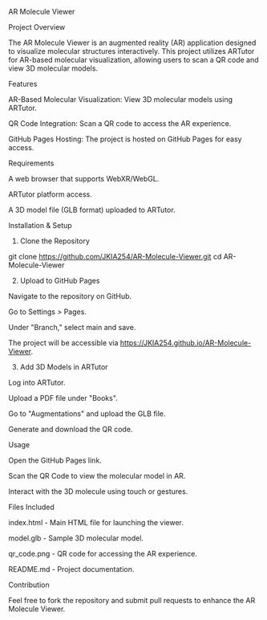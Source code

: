AR Molecule Viewer

Project Overview

The AR Molecule Viewer is an augmented reality (AR) application designed to visualize molecular structures interactively. This project utilizes ARTutor for AR-based molecular visualization, allowing users to scan a QR code and view 3D molecular models.

Features

AR-Based Molecular Visualization: View 3D molecular models using ARTutor.

QR Code Integration: Scan a QR code to access the AR experience.

GitHub Pages Hosting: The project is hosted on GitHub Pages for easy access.

Requirements

A web browser that supports WebXR/WebGL.

ARTutor platform access.

A 3D model file (GLB format) uploaded to ARTutor.

Installation & Setup

1. Clone the Repository

 git clone https://github.com/JKIA254/AR-Molecule-Viewer.git
 cd AR-Molecule-Viewer

2. Upload to GitHub Pages

Navigate to the repository on GitHub.

Go to Settings > Pages.

Under "Branch," select main and save.

The project will be accessible via https://JKIA254.github.io/AR-Molecule-Viewer.

3. Add 3D Models in ARTutor

Log into ARTutor.

Upload a PDF file under "Books".

Go to "Augmentations" and upload the GLB file.

Generate and download the QR code.

Usage

Open the GitHub Pages link.

Scan the QR Code to view the molecular model in AR.

Interact with the 3D molecule using touch or gestures.

Files Included

index.html - Main HTML file for launching the viewer.

model.glb - Sample 3D molecular model.

qr_code.png - QR code for accessing the AR experience.

README.md - Project documentation.

Contribution

Feel free to fork the repository and submit pull requests to enhance the AR Molecule Viewer.
